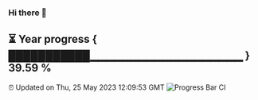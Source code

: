 ### Hi there 👋
⏳ Year progress { ███████████▁▁▁▁▁▁▁▁▁▁▁▁▁▁▁▁▁▁▁ } 39.59 %
---
⏰ Updated on Thu, 25 May 2023 12:09:53 GMT
![Progress Bar CI](https://github.com/Moyi321/Moyi321/workflows/Progress%20Bar%20CI/badge.svg)
